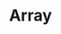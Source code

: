 ---
id: 18os9zsc5uv04dxzmni67tc
title: Array
desc: ''
updated: 1658976875839
created: 1658976855618
---
